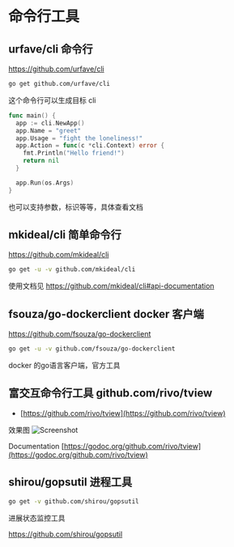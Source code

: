 # 命令行工具

## urfave/cli 命令行

<https://github.com/urfave/cli>

```sh
go get github.com/urfave/cli
```

这个命令行可以生成目标 cli

```go
func main() {
  app := cli.NewApp()
  app.Name = "greet"
  app.Usage = "fight the loneliness!"
  app.Action = func(c *cli.Context) error {
    fmt.Println("Hello friend!")
    return nil
  }

  app.Run(os.Args)
}
```

也可以支持参数，标识等等，具体查看文档

## mkideal/cli 简单命令行

<https://github.com/mkideal/cli>

```sh
go get -u -v github.com/mkideal/cli
```

使用文档见 <https://github.com/mkideal/cli#api-documentation>

## fsouza/go-dockerclient docker 客户端

<https://github.com/fsouza/go-dockerclient>

```sh
go get -u -v github.com/fsouza/go-dockerclient
```

docker 的go语言客户端，官方工具

## 富交互命令行工具 github.com/rivo/tview

- [https://github.com/rivo/tview](https://github.com/rivo/tview)

效果图
![Screenshot](https://raw.githubusercontent.com/rivo/tview/master/tview.gif)

Documentation [https://godoc.org/github.com/rivo/tview](https://godoc.org/github.com/rivo/tview)


## shirou/gopsutil 进程工具

```sh
go get -v github.com/shirou/gopsutil
```

进展状态监控工具

https://github.com/shirou/gopsutil